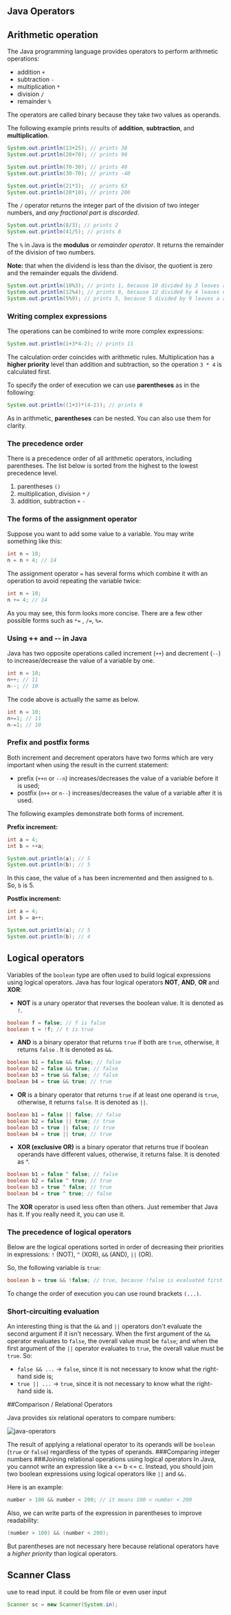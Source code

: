 ## Java Operators

## Arithmetic operation

The Java programming language provides operators to perform arithmetic operations:

- addition `+`
- subtraction `-`
- multiplication `*`
- division `/`
- remainder `%`

The operators are called binary because they take two values as operands.

The following example prints results of **addition**, **subtraction**, and **multiplication**.

```java
System.out.println(13+25); // prints 38
System.out.println(20+70); // prints 90

System.out.println(70-30); // prints 40
System.out.println(30-70); // prints -40

System.out.println(21*3);  // prints 63
System.out.println(20*10); // prints 200
```

The `/` operator returns the integer part of the division of two integer numbers, and _any
fractional part is discarded_.

```java
System.out.println(8/3); // prints 2
System.out.println(41/5); // prints 8
```

The `%` in Java is the **modulus** or _remainder operator_. It returns the remainder of the division
of two numbers.

**Note:** that when the dividend is less than the divisor, the quotient is zero and the remainder
equals the dividend.

```java
System.out.println(10%3); // prints 1, because 10 divided by 3 leaves a remainder of 1
System.out.println(12%4); // prints 0, because 12 divided by 4 leaves no remainder
System.out.println(5%9); // prints 5, because 5 divided by 9 leaves a remainder of 5
```

### Writing complex expressions

The operations can be combined to write more complex expressions:

```java
System.out.println(1+3*4-2); // prints 11
```

The calculation order coincides with arithmetic rules. Multiplication has a **higher priority**
level than addition and subtraction, so the operation `3 * 4` is calculated first.

To specify the order of execution we can use **parentheses** as in the following:

```java
System.out.println((1+3)*(4-2)); // prints 8 
```

As in arithmetic, **parentheses** can be nested. You can also use them for clarity.

### The precedence order

There is a precedence order of all arithmetic operators, including parentheses. The list below is
sorted from the highest to the lowest precedence level.

1. parentheses `()`
2. multiplication, division `*` `/`
3. addition, subtraction `+` `-`

### The forms of the assignment operator

Suppose you want to add some value to a variable. You may write something like this:

```java
int n = 10;
n = n + 4; // 14
```

The assignment operator `=` has several forms which combine it with an operation to avoid repeating
the variable twice:

```java
int n = 10;
n += 4; // 14
```

As you may see, this form looks more concise. There are a few other possible forms such as `*=`
, `/=`, `%=`.

### Using ++ and -- in Java

Java has two opposite operations called increment (`++`) and decrement (`--`) to increase/decrease
the value of a variable by one.

```java
int n = 10;
n++; // 11
n--; // 10
```

The code above is actually the same as below.

```java
int n = 10;
n+=1; // 11
n-=1; // 10
```

### Prefix and postfix forms

Both increment and decrement operators have two forms which are very important when using the result
in the current statement:

- prefix (`++n` or `--n`) increases/decreases the value of a variable before it is used;
- postfix (`n++` or `n--`) increases/decreases the value of a variable after it is used.

The following examples demonstrate both forms of increment.

**Prefix increment:**

```java
int a = 4;
int b = ++a;

System.out.println(a); // 5
System.out.println(b); // 5
```

In this case, the value of `a` has been incremented and then assigned to `b`. So, `b` is 5.

**Postfix increment:**

```java
int a = 4;
int b = a++;

System.out.println(a); // 5
System.out.println(b); // 4
```

## Logical operators

Variables of the `boolean` type are often used to build logical expressions using logical operators.
Java has four logical operators **NOT**, **AND**, **OR** and **XOR**:

- **NOT** is a unary operator that reverses the boolean value. It is denoted as `!`.

```java
boolean f = false; // f is false
boolean t = !f; // t is true 
```

- **AND** is a binary operator that returns `true` if both are `true`, otherwise, it returns `false`
  . It is denoted as `&&`.

```java
boolean b1 = false && false; // false 
boolean b2 = false && true; // false
boolean b3 = true && false; // false 
boolean b4 = true && true; // true 
```

- **OR** is a binary operator that returns `true` if at least one operand is `true`, otherwise, it
  returns `false`. It is denoted as
  `||`.

```java
boolean b1 = false || false; // false 
boolean b2 = false || true; // true 
boolean b3 = true || false; // true 
boolean b4 = true || true; // true
```

- **XOR (exclusive OR)** is a binary operator that returns true if boolean operands have different
  values, otherwise, it returns false. It is denoted as ^.

```java
boolean b1 = false ^ false; // false 
boolean b2 = false ^ true; // true 
boolean b3 = true ^ false; // true 
boolean b4 = true ^ true; // false 
```

The **XOR** operator is used less often than others. Just remember that Java has it. If you really
need it, you can use it.

### The precedence of logical operators 
Below are the logical operations sorted in order of decreasing
their priorities in expressions: `!` (NOT), `^` (XOR), `&&` (AND), `||` (OR).

So, the following variable is `true`:

```java
boolean b = true && !false; // true, because !false is evaluated first 
```

To change the order of
execution you can use round brackets `(...)`.

### Short-circuiting evaluation
An interesting thing is that the `&&` and `||` operators don't evaluate the second argument if it isn't necessary. When the first argument of the `&&` operator evaluates to `false`, the overall value must be `false`; and when the first argument of the `||` operator evaluates to `true`, the overall value must be `true`. So:

- `false && ...` -> `false`, since it is not necessary to know what the right-hand side is;
- `true || ...` -> `true`, since it is not necessary to know what the right-hand side is.

##Comparison / Relational Operators

Java provides six relational operators to compare numbers:

![java-operators](C:\Users\Lengg\Documents\TechCircleCode\cohort11-java\src\day6_2ndReview\FNXMemr.jpg)

The result of applying a relational operator to its operands will be `boolean` (`true` or `false`) regardless of the types of operands.
###Comparing integer numbers
###Joining relational operations using logical operators
In Java, you cannot write an expression like a <= b <= c. Instead, 
you should join two boolean expressions using logical operators like `||` and `&&.`

Here is an example:
```java
number > 100 && number < 200; // it means 100 < number < 200
```
Also, we can write parts of the expression in parentheses to improve readability:
```java
(number > 100) && (number < 200);
```
But parentheses are not necessary here because relational operators have a _higher priority_ than logical operators.

## Scanner Class
use to read input. it could be from file or even user input
```java
Scanner sc = new Scanner(System.in);
```